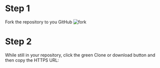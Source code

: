 # Step 1

Fork the repository to you GitHub
![fork](https://github.com/GeraAlcantara/cards-memory-game/blob/main/img/fork.jpg?raw=true)

# Step 2

While still in your repository, click the green Clone or download button and then copy the HTTPS URL:

#
